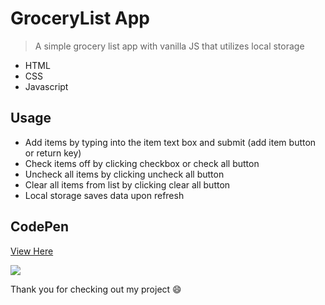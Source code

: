 # GroceryList App

> A simple grocery list app with vanilla JS that utilizes local storage

- HTML
- CSS
- Javascript

## Usage

- Add items by typing into the item text box and submit (add item button or return key)
- Check items off by clicking checkbox or check all button
- Uncheck all items by clicking uncheck all button
- Clear all items from list by clicking clear all button
- Local storage saves data upon refresh

## CodePen
<a href="https://codepen.io/amandahershey/pen/oNvzzKy">View Here</a>

<img src="https://drive.google.com/uc?id=1GqCjjtOG8d4tax2Oistz0KdOJjuwdLy_" />

Thank you for checking out my project 😄
